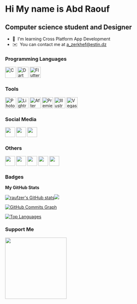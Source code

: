 Hi My name is Abd Raouf
=================================================================================================================================

Computer science student and Designer
-------------------------------------

* 🧠  I'm learning Cross Platform App Development
* ✉️  You can contact me at [a\_zerkhef@estin.dz](mailto:a_zerkhef@estin.dz)

### Programming Languages


<p align="left">
<a href="https://docs.microsoft.com/en-us/cpp/?view=msvc-170" target="_blank" rel="noreferrer"><img src="https://raw.githubusercontent.com/danielcranney/readme-generator/main/public/icons/skills/c-colored.svg" width="36" height="36" alt="C" /></a>
<a href="https://dart.dev/" target="_blank" rel="noreferrer"><img src="https://raw.githubusercontent.com/danielcranney/readme-generator/main/public/icons/skills/dart-colored.svg" width="36" height="36" alt="Dart" /></a>
<a href="https://flutter.dev/" target="_blank" rel="noreferrer"><img src="https://svgur.com/i/pJc.svg" width="36" height="36" alt="Flutter" /></a>
</p>

### Tools


<p align="left">
<a href="https://www.adobe.com/uk/products/photoshop.html" target="_blank" rel="noreferrer"><img src="https://c.top4top.io/p_2562d7xxt3.png" width="36" height="36" alt="Photoshop" /></a>
<a href="https://www.adobe.com/mena_en/products/photoshop-lightroom.html" target="_blank" rel="noreferrer"><img src="https://a.top4top.io/p_2562jonks1.png" width="36" height="36" alt="Lightroom" /></a>
<a href="https://www.adobe.com/uk/products/aftereffects.html" target="_blank" rel="noreferrer"><img src="https://b.top4top.io/p_2562fzbwm2.png" width="36" height="36" alt="After Effects" /></a>
<a href="https://www.adobe.com/uk/products/premiere.html" target="_blank" rel="noreferrer"><img src="https://e.top4top.io/p_2562zp4555.png" width="36" height="36" alt="Premiere Pro" /></a>
<a href="adobe.com/uk/products/illustrator.html" target="_blank" rel="noreferrer"><img src="https://b.top4top.io/p_2562lu9u01.png" width="36" height="36" alt="Illustrator" /></a>
<a href="https://www.vegascreativesoftware.com/us/vegas-pro/" target="_blank" rel="noreferrer"><img src="https://a.top4top.io/p_25629vfg81.png" width="36" height="36" alt="Vegas Pro" /></a>
</p>



### Social Media

<a href="https://www.facebook.com/Raouf8Zer/" target="_blank" rel="noreferrer"><img src="https://raw.githubusercontent.com/danielcranney/readme-generator/main/public/icons/socials/facebook.svg" width="32" height="32" /></a> <a href="http://www.instagram.com/rauf.zer/" target="_blank" rel="noreferrer"><img src="https://raw.githubusercontent.com/danielcranney/readme-generator/main/public/icons/socials/instagram.svg" width="32" height="32" /></a> <a href="https://www.linkedin.com/in/raufzer/" target="_blank" rel="noreferrer"><img src="https://raw.githubusercontent.com/danielcranney/readme-generator/main/public/icons/socials/linkedin.svg" width="32" height="32" /></a>

### Others

<p align="left"> <a href="https://www.behance.com/raufzer" target="_blank" rel="noreferrer"><img src="https://raw.githubusercontent.com/danielcranney/readme-generator/main/public/icons/socials/behance.svg" width="32" height="32" /></a> <a href="https://discord.com/users/!RAUF#6815" target="_blank" rel="noreferrer"><img src="https://raw.githubusercontent.com/danielcranney/readme-generator/main/public/icons/socials/discord.svg" width="32" height="32" /></a>   <a href="https://www.stackoverflow.com/users/20944076/abd-raouf-zerkhef" target="_blank" rel="noreferrer"><img src="https://raw.githubusercontent.com/danielcranney/readme-generator/main/public/icons/socials/stackoverflow.svg" width="32" height="32" /></a> <a href="https://www.youtube.com/c/@abdraoufzerkhef5695/featured" target="_blank" rel="noreferrer"><img src="https://raw.githubusercontent.com/danielcranney/readme-generator/main/public/icons/socials/youtube.svg" width="32" height="32" /></a> <a href="https://www.twitch.tv/raufzer" target="_blank" rel="noreferrer"><img src="https://raw.githubusercontent.com/danielcranney/readme-generator/main/public/icons/socials/twitch.svg" width="32" height="32" /></a></p>

### Badges

<b>My GitHub Stats</b>

<a href="http://www.github.com/raufzer"><img src="https://github-readme-stats.vercel.app/api?username=raufzer&show_icons=true&hide=&count_private=true&title_color=6366f1&text_color=ffffff&icon_color=6366f1&bg_color=1c1917&hide_border=true&show_icons=true" alt="raufzer's GitHub stats" /></a><a href="http://www.github.com/raufzer"><img src="https://github-readme-streak-stats.herokuapp.com/?user=raufzer&stroke=ffffff&background=1c1917&ring=6366f1&fire=6366f1&currStreakNum=ffffff&currStreakLabel=6366f1&sideNums=ffffff&sideLabels=ffffff&dates=ffffff&hide_border=true" /></a>



<a href="http://www.github.com/raufzer"><img src="https://github-readme-activity-graph.cyclic.app/graph?username=raufzer&bg_color=1c1917&color=ffffff&line=6366f1&point=ffffff&area_color=1c1917&area=true&hide_border=true&custom_title=GitHub%20Commits%20Graph" alt="GitHub Commits Graph" /></a>

<a href="https://github.com/raufzer" align="left"><img src="https://github-readme-stats.vercel.app/api/top-langs/?username=raufzer&langs_count=10&title_color=6366f1&text_color=ffffff&icon_color=6366f1&bg_color=1c1917&hide_border=true&locale=en&custom_title=Top%20%Languages" alt="Top Languages" /></a>



### Support Me

<a href="https://www.buymeacoffee.com/raufzer"><img src="https://cdn.buymeacoffee.com/buttons/v2/default-yellow.png" width="200" /></a>
